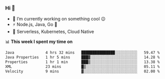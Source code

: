 ### Hi 👋

<!--
**nodejh/nodejh** is a ✨ _special_ ✨ repository because its `README.md` (this file) appears on your GitHub profile.

Here are some ideas to get you started:

- 🔭 I’m currently working on ...
- 🌱 I’m currently learning ...
- 👯 I’m looking to collaborate on ...
- 🤔 I’m looking for help with ...
- 💬 Ask me about ...
- 📫 How to reach me: ...
- 😄 Pronouns: ...
- ⚡ Fun fact: ...
-->

- 🔭 I’m currently working on something cool :wink:
- ⚡ Node.js, Java, Go :thought_balloon:
- 🤖 Serverless, Kubernetes, Cloud Native

📊 **This week I spent my time on**

<!--START_SECTION:waka-->

```txt
Java              4 hrs 32 mins   ███████████████░░░░░░░░░░   59.47 %
Java Properties   1 hr 5 mins     ███▓░░░░░░░░░░░░░░░░░░░░░   14.28 %
Properties        1 hr 1 min      ███▒░░░░░░░░░░░░░░░░░░░░░   13.38 %
XML               23 mins         █▒░░░░░░░░░░░░░░░░░░░░░░░   05.11 %
Velocity          9 mins          ▓░░░░░░░░░░░░░░░░░░░░░░░░   02.00 %
```

<!--END_SECTION:waka-->


<!--
:traffic_light: **Visitors**

![visitors](https://visitor-badge.glitch.me/badge?page_id=nodejh.nodejh)
-->
